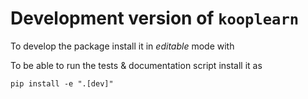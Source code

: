 # Development version of `kooplearn`
To develop the package install it in _editable_ mode with

To be able to run the tests & documentation script install it as 
```
pip install -e ".[dev]"
```